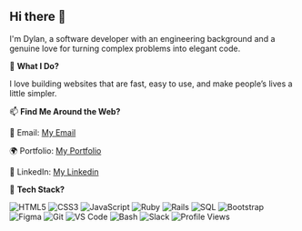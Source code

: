 ## Hi there 👋

<!--
**Dylan0593/dylan0593** is a ✨ _special_ ✨ repository because its `README.md` (this file) appears on your GitHub profile.

Here are some ideas to get you started:

- 🔭 I’m currently working on ...
- 🌱 I’m currently learning ...
- 👯 I’m looking to collaborate on ...
- 🤔 I’m looking for help with ...
- 💬 Ask me about ...
- 📫 How to reach me: ...
- 😄 Pronouns: ...
- ⚡ Fun fact: ...
-->

I'm Dylan, a software developer with an engineering background and a genuine love for turning complex problems into elegant code.

🚀 __What I Do?__

I love building websites that are fast, easy to use, and make people’s lives a little simpler.

📫 __Find Me Around the Web?__

📧 Email: [My Email](dakpan0593@gmail.com)

🌍 Portfolio: [My Portfolio](https://portfolio.dylan-akpan.me/)

💼 LinkedIn: [My Linkedin](https://www.linkedin.com/in/dylan-a-5683091a8/)

🧰 __Tech Stack?__

![HTML5](https://img.shields.io/badge/HTML5-E34F26?logo=html5&logoColor=white&style=for-the-badge)
![CSS3](https://img.shields.io/badge/CSS3-1572B6?logo=css3&logoColor=white&style=for-the-badge)
![JavaScript](https://img.shields.io/badge/JavaScript-F7DF1E?logo=javascript&logoColor=black&style=for-the-badge)
![Ruby](https://img.shields.io/badge/Ruby-CC342D?logo=ruby&logoColor=white&style=for-the-badge)
![Rails](https://img.shields.io/badge/Rails-CC0000?logo=rubyonrails&logoColor=white&style=for-the-badge)
![SQL](https://img.shields.io/badge/SQL-4479A1?logo=postgresql&logoColor=white&style=for-the-badge)
![Bootstrap](https://img.shields.io/badge/Bootstrap-7952B3?logo=bootstrap&logoColor=white&style=for-the-badge)
![Figma](https://img.shields.io/badge/Figma-F24E1E?logo=figma&logoColor=white&style=for-the-badge)
![Git](https://img.shields.io/badge/Git-F05032?logo=git&logoColor=white&style=for-the-badge)
![VS Code](https://img.shields.io/badge/VS%20Code-007ACC?logo=visualstudiocode&logoColor=white&style=for-the-badge)
![Bash](https://img.shields.io/badge/Bash-121011?logo=gnubash&logoColor=white&style=for-the-badge)
![Slack](https://img.shields.io/badge/Slack-4A154B?logo=slack&logoColor=white&style=for-the-badge)
![Profile Views](https://hits.seeyoufarm.com/api/count/incr/badge.svg?url=https://github.com/dylan0593&count_bg=%2379C83D&title_bg=%23555555&icon=github.svg&icon_color=%23E7E7E7&title=visits&edge_flat=false)





